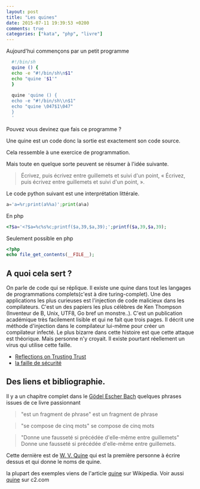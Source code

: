 ```yaml
---
layout: post
title: "Les quines"
date: 2015-07-11 19:39:53 +0200
comments: true
categories: ["kata", "php", "livre"]
---
```


Aujourd'hui commençons par un petit programme 

```bash
  #!/bin/sh
  quine () {
  echo -e "#!/bin/sh\n$1"
  echo "quine '$1'"
  }
  
  quine 'quine () {
  echo -e "#!/bin/sh\\n$1"
  echo "quine \047$1\047"
  }
  '
```

Pouvez vous devinez que fais ce programme ?

<!--more-->

Une quine est un code donc la sortie est exactement son code source. 

Cela ressemble à une exercice de programmation.

Mais toute en quelque sorte peuvent se résumer à l'idée suivante.

> Écrivez, puis écrivez entre guillemets et suivi d'un point, « Écrivez, puis écrivez entre guillemets et suivi d'un point, ».

Le code python suivant est une interprétation littérale.

```py
a='a=%r;print(a%%a)';print(a%a)
```

En php
```php
<?$a='<?$a=%c%s%c;printf($a,39,$a,39);';printf($a,39,$a,39);
```

Seulement possible en php

```php
<?php
echo file_get_contents(__FILE__);
```

## A quoi cela sert ?

On parle de code qui se réplique. Il existe une quine dans tout les langages de programmations complets(c'est à dire turing-complet). Une des applications les plus curieuses est l'injection de code malicieux dans les compilateurs. C'est un des papiers les plus célèbres de Ken Thompson (Inventeur de B, Unix, UTF8, Go bref un monstre..). C'est un publication académique très facilement lisible et qui ne fait que trois pages. Il décrit une méthode d'injection dans le compilateur lui-même pour créer un compilateur infecté. Le plus bizarre dans cette histoire est que cette attaque est théorique. Mais personne n'y croyait. Il existe pourtant réellement un virus qui utilise cette faille.

* [Reflections on Trusting Trust](https://www.ece.cmu.edu/~ganger/712.fall02/papers/p761-thompson.pdf)
* [la faille de sécurité](https://lists.owasp.org/pipermail/owasp-cincinnati/2009-August/000187.html)


## Des liens et bibliographie.

Il y a un chapitre complet dans le [Gödel Escher Bach](https://fr.wikipedia.org/wiki/G%C3%B6del,_Escher,_Bach_:_Les_Brins_d%27une_Guirlande_%C3%89ternelle)
quelques phrases issues de ce livre passionnant
> "est un fragment de phrase" est un fragment de phrase

> "se compose de cinq mots" se compose de cinq mots

> "Donne une fausseté si précédée d'elle-même entre guillemets" Donne une fausseté si précédée d'elle-même entre guillemets. 

Cette dernière est de [W. V. Quine](https://en.wikipedia.org/wiki/Willard_Van_Orman_Quine) qui est la première personne à écrire dessus et qui donne le noms de quine.

la plupart des exemples viens de l'article [quine](https://fr.wikipedia.org/wiki/Quine_%28informatique%29) sur Wikipedia. Voir aussi [quine](http://c2.com/cgi/wiki?QuineProgram) sur c2.com

